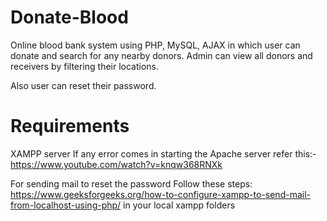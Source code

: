 # Donate-Blood
Online blood bank system using PHP, MySQL, AJAX in which user can donate and search for any nearby donors. Admin can view all donors and receivers by filtering their locations.

Also user can reset their password.

# Requirements

XAMPP server
If any error comes in starting the Apache server refer this:-https://www.youtube.com/watch?v=knqw368RNXk

For sending mail to reset the password 
Follow these steps: https://www.geeksforgeeks.org/how-to-configure-xampp-to-send-mail-from-localhost-using-php/ in your local xampp folders

